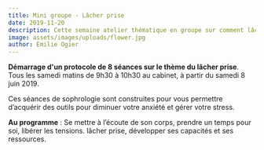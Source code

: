 ```yaml
---
title: Mini groupe - Lâcher prise
date: 2019-11-20
description: Cette semaine atelier thématique en groupe sur comment lâcher prise
image: assets/images/uploads/flower.jpg
author: Emilie Ogier
---
```


**Démarrage d'un protocole de 8 séances sur le thème du lâcher prise**. Tous les samedi matins de 9h30 à 10h30 au cabinet, à partir du samedi 8 juin 2019.

Ces séances de sophrologie sont construites pour vous permettre  d’acquérir des outils pour diminuer votre anxiété et gérer votre stress.

**Au programme** : Se mettre à l’écoute de son corps, prendre un temps pour soi, libérer les tensions. lâcher prise, développer ses capacités et ses ressources.
